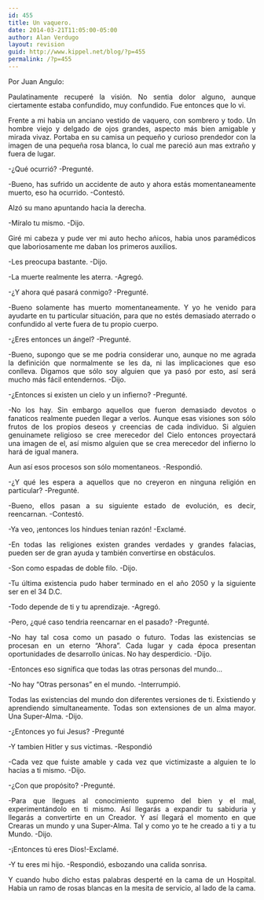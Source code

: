```yaml
---
id: 455
title: Un vaquero.
date: 2014-03-21T11:05:00-05:00
author: Alan Verdugo
layout: revision
guid: http://www.kippel.net/blog/?p=455
permalink: /?p=455
---
```

<p style="text-align: justify;">
  Por Juan Angulo:
</p>

<p style="text-align: justify;">
  Paulatinamente recuperé la visión. No sentia dolor alguno, aunque ciertamente estaba confundido, muy confundido. Fue entonces que lo vi.
</p>

<p style="text-align: justify;">
  Frente a mi habia un anciano vestido de vaquero, con sombrero y todo. Un hombre viejo y delgado de ojos grandes, aspecto más bien amigable y mirada vivaz. Portaba en su camisa un pequeño y curioso prendedor con la imagen de una pequeña rosa blanca, lo cual me pareció aun mas extraño y fuera de lugar.
</p>

<p style="text-align: justify;">
  -¿Qué ocurrió? -Pregunté.
</p>

<p style="text-align: justify;">
  -Bueno, has sufrido un accidente de auto y ahora estás momentaneamente muerto, eso ha ocurrido. -Contestó.
</p>

<p style="text-align: justify;">
  Alzó su mano apuntando hacia la derecha.
</p>

<p style="text-align: justify;">
  -Míralo tu mismo. -Dijo.
</p>

<p style="text-align: justify;">
  Giré mi cabeza y pude ver mi auto hecho añicos, habia unos paramédicos que laboriosamente me daban los primeros auxilios.
</p>

<p style="text-align: justify;">
  -Les preocupa bastante. -Dijo.
</p>

<p style="text-align: justify;">
  -La muerte realmente les aterra. -Agregó.
</p>

<p style="text-align: justify;">
  -¿Y ahora qué pasará conmigo? -Pregunté.
</p>

<p style="text-align: justify;">
  -Bueno solamente has muerto momentaneamente. Y yo he venido para ayudarte en tu particular situación, para que no estés demasiado aterrado o confundido al verte fuera de tu propio cuerpo.
</p>

<p style="text-align: justify;">
  -¿Eres entonces un ángel? -Pregunté.
</p>

<p style="text-align: justify;">
  -Bueno, supongo que se me podria considerar uno, aunque no me agrada la definición que normalmente se les da, ni las implicaciones que eso conlleva. Digamos que sólo soy alguien que ya pasó por esto, así será mucho más fácil entendernos. -Dijo.
</p>

<p style="text-align: justify;">
  -¿Entonces si existen un cielo y un infierno? -Pregunté.
</p>

<p style="text-align: justify;">
  -No los hay. Sin embargo aquellos que fueron demasiado devotos o fanaticos realmente pueden llegar a verlos. Aunque esas visiones son sólo frutos de los propios deseos y creencias de cada individuo. Si alguien genuinamete religioso se cree merecedor del Cielo entonces proyectará una imagen de el, así mismo alguien que se crea merecedor del infierno lo hará de igual manera.
</p>

<p style="text-align: justify;">
  Aun así esos procesos son sólo momentaneos. -Respondió.
</p>

<p style="text-align: justify;">
  -¿Y qué les espera a aquellos que no creyeron en ninguna religión en particular? -Pregunté.
</p>

<p style="text-align: justify;">
  -Bueno, ellos pasan a su siguiente estado de evolución, es decir, reencarnan. -Contestó.
</p>

<p style="text-align: justify;">
  -Ya veo, ¡entonces los hindues tenian razón! -Exclamé.
</p>

<p style="text-align: justify;">
  -En todas las religiones existen grandes verdades y grandes falacias, pueden ser de gran ayuda y también convertirse en obstáculos.
</p>

<p style="text-align: justify;">
  -Son como espadas de doble filo. -Dijo.
</p>

<p style="text-align: justify;">
  -Tu última existencia pudo haber terminado en el año 2050 y la siguiente ser en el 34 D.C.
</p>

<p style="text-align: justify;">
  -Todo depende de ti y tu aprendizaje. -Agregó.
</p>

<p style="text-align: justify;">
  -Pero, ¿qué caso tendria reencarnar en el pasado? -Pregunté.
</p>

<p style="text-align: justify;">
  -No hay tal cosa como un pasado o futuro. Todas las existencias se procesan en un eterno &#8220;Ahora&#8221;. Cada lugar y cada época presentan oportunidades de desarrollo únicas. No hay desperdicio. -Dijo.
</p>

<p style="text-align: justify;">
  -Entonces eso significa que todas las otras personas del mundo&#8230;
</p>

<p style="text-align: justify;">
  -No hay &#8220;Otras personas&#8221; en el mundo. -Interrumpió.
</p>

<p style="text-align: justify;">
  Todas las existencias del mundo don diferentes versiones de ti. Existiendo y aprendiendo simultaneamente. Todas son extensiones de un alma mayor. Una Super-Alma. -Dijo.
</p>

<p style="text-align: justify;">
  -¿Entonces yo fui Jesus? -Pregunté
</p>

<p style="text-align: justify;">
  -Y tambien Hitler y sus victimas. -Respondió
</p>

<p style="text-align: justify;">
  -Cada vez que fuiste amable y cada vez que victimizaste a alguien te lo hacias a ti mismo. -Dijo.
</p>

<p style="text-align: justify;">
  -¿Con que propósito? -Pregunté.
</p>

<p style="text-align: justify;">
  -Para que llegues al conocimiento supremo del bien y el mal, experimentándolo en ti mismo. Así llegarás a expandir tu sabiduria y llegarás a convertirte en un Creador. Y así llegará el momento en que Crearas un mundo y una Super-Alma. Tal y como yo te he creado a ti y a tu Mundo. -Dijo.
</p>

<p style="text-align: justify;">
  -¡Entonces tú eres Dios!-Exclamé.
</p>

<p style="text-align: justify;">
  -Y tu eres mi hijo. -Respondió, esbozando una calida sonrisa.
</p>

<p style="text-align: justify;">
  Y cuando hubo dicho estas palabras desperté en la cama de un Hospital. Habia un ramo de rosas blancas en la mesita de servicio, al lado de la cama.
</p>
